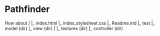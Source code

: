 # Pathfinder

How about 
/
|_ index.html
|_ index_stylesheet.css
|_ Readme.md
|_ test
|_ model (dir)
|_ view (dir)
| |_ textures (dir)
|_ controller (dir)

